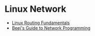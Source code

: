 # Linux Network

- [Linux Routing Fundamentals](https://blog.sdn.clinic/2025/01/linux-routing-fundamentals/)
- [Beej's Guide to Network Programming](https://beej.us/guide/bgnet/html/)
